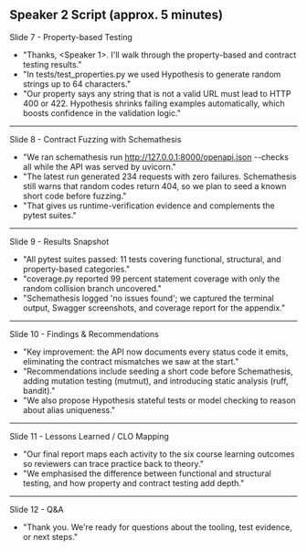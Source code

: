 Speaker 2 Script (approx. 5 minutes)
---
Slide 7 - Property-based Testing
- "Thanks, <Speaker 1>. I'll walk through the property-based and contract testing results."
- "In tests/test_properties.py we used Hypothesis to generate random strings up to 64 characters."
- "Our property says any string that is not a valid URL must lead to HTTP 400 or 422. Hypothesis shrinks failing examples automatically, which boosts confidence in the validation logic."
---
Slide 8 - Contract Fuzzing with Schemathesis
- "We ran schemathesis run http://127.0.0.1:8000/openapi.json --checks all while the API was served by uvicorn."
- "The latest run generated 234 requests with zero failures. Schemathesis still warns that random codes return 404, so we plan to seed a known short code before fuzzing."
- "That gives us runtime-verification evidence and complements the pytest suites."
---
Slide 9 - Results Snapshot
- "All pytest suites passed: 11 tests covering functional, structural, and property-based categories."
- "coverage.py reported 99 percent statement coverage with only the random collision branch uncovered."
- "Schemathesis logged 'no issues found'; we captured the terminal output, Swagger screenshots, and coverage report for the appendix."
---
Slide 10 - Findings & Recommendations
- "Key improvement: the API now documents every status code it emits, eliminating the contract mismatches we saw at the start."
- "Recommendations include seeding a short code before Schemathesis, adding mutation testing (mutmut), and introducing static analysis (ruff, bandit)."
- "We also propose Hypothesis stateful tests or model checking to reason about alias uniqueness."
---
Slide 11 - Lessons Learned / CLO Mapping
- "Our final report maps each activity to the six course learning outcomes so reviewers can trace practice back to theory."
- "We emphasised the difference between functional and structural testing, and how property and contract testing add depth."
---
Slide 12 - Q&A
- "Thank you. We're ready for questions about the tooling, test evidence, or next steps."
